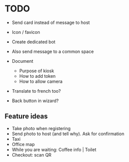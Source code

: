 # TODO

- Send card instead of message to host
- Icon / favicon
- Create dedicated bot
- Also send message to a common space
- Document
  - Purpose of kiosk
  - How to add token
  - How to allow camera

- Translate to french too?
- Back button in wizard?


## Feature ideas

- Take photo when registering
- Send photo to host (and tell why). Ask for confirmation
- Taxi
- Office map
- While you are waiting: Coffee info | Toilet
- Checkout: scan QR
